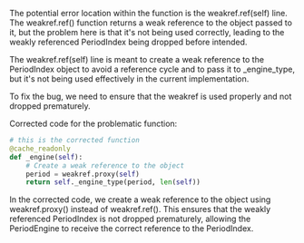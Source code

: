 The potential error location within the function is the weakref.ref(self) line. The weakref.ref() function returns a weak reference to the object passed to it, but the problem here is that it's not being used correctly, leading to the weakly referenced PeriodIndex being dropped before intended.

The weakref.ref(self) line is meant to create a weak reference to the PeriodIndex object to avoid a reference cycle and to pass it to _engine_type, but it's not being used effectively in the current implementation.

To fix the bug, we need to ensure that the weakref is used properly and not dropped prematurely.

Corrected code for the problematic function:

```python
# this is the corrected function
@cache_readonly
def _engine(self):
    # Create a weak reference to the object
    period = weakref.proxy(self)
    return self._engine_type(period, len(self))
```

In the corrected code, we create a weak reference to the object using weakref.proxy() instead of weakref.ref(). This ensures that the weakly referenced PeriodIndex is not dropped prematurely, allowing the PeriodEngine to receive the correct reference to the PeriodIndex.